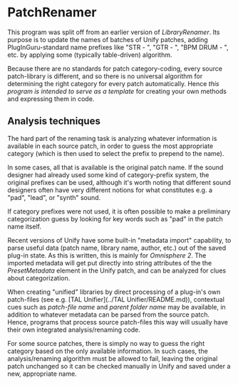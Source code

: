 # PatchRenamer
This program was split off from an earlier version of *LibraryRenamer*. Its purpose is to update the names of batches of Unify patches, adding PlugInGuru-standard name prefixes like "STR - ", "GTR - ", "BPM DRUM - ", etc. by applying some (typically table-driven) algorithm.

Because there are no standards for patch category-coding, every source patch-library is different, and so there is no universal algorithm for determining the right category for every patch automatically. Hence *this program is intended to serve as a template* for creating your own methods and expressing them in code.

## Analysis techniques

The hard part of the renaming task is analyzing whatever information is available in each source patch, in order to guess the most appropriate category (which is then used to select the prefix to prepend to the name).

In some cases, all that is available is the original patch name. If the sound designer had already used some kind of category-prefix system, the original prefixes can be used, although it's worth noting that different sound designers often have very different notions for what constitutes e.g. a "pad", "lead", or "synth" sound.

If category prefixes were not used, it is often possible to make a preliminary categorization guess by looking for key words such as "pad" in the patch name itself.

Recent versions of Unify have some built-in "metadata import" capability, to parse useful data (patch name, library name, author, etc.) out of the saved plug-in state. As this is written, this is mainly for *Omnisphere 2*. The imported metadata will get put directly into string attributes of the the *PresetMetadata* element in the Unify patch, and can be analyzed for clues about categorization.

When creating "unified" libraries by direct processing of a plug-in's own patch-files (see e.g. [TAL Unifier](../TAL Unifier/README.md)), contextual cues such as *patch-file name* and *parent folder name* may be available, in addition to whatever metadata can be parsed from the source patch. Hence, programs that process source patch-files this way will usually have their own integrated analysis/renaming code.

For some source patches, there is simply no way to guess the right category based on the only available information. In such cases, the analysis/renaming algorithm must be allowed to fail, leaving the original patch unchanged so it can be checked manually in Unify and saved under a new, appropriate name.

